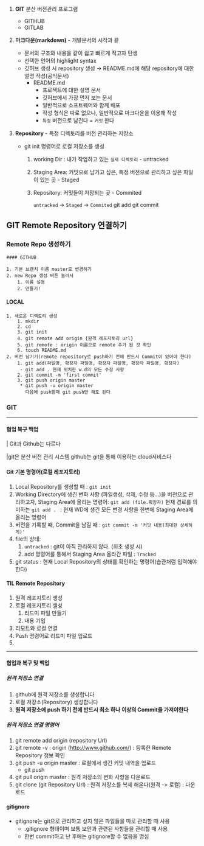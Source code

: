 1. **GIT** 분산 버전관리 프로그램

   - GITHUB
   - GITLAB

2. **마크다운(markdown)** - 개발문서의 시작과 끝

   - 문서의 구조와 내용을 같이 쉽고 빠르게 적고자 탄생
   - 선택한 언어의 highlight syntax
   - 깃허브 생성 시 repository 생성 → README.md에 해당 repository에 대한 설명 작성(공식문서)
     - README.md
       - 프로젝트에 대한 설명 문서
       - 깃허브에서 가장 먼저 보는 문서
       - 일반적으로 소프트웨어와 함께 배포
       - 작성 형식은 따로 없으나, 일반적으로 마크다운을 이용해 작성
       - `특정` 버전으로 남긴다 = `커밋` 한다

3. **Repository** - 특정 디렉토리를 버전 관리하는 저장소

   - git init 명령어로 로컬 저장소를 생성

     1. working Dir : 내가 작업하고 있는 `실제 디렉토리`  - untracked

     2. Staging Area: 커밋으로 남기고 싶은, 특정 버전으로 관리하고 싶은 파일이 있는 곳 - Staged

     3. Repository: 커밋들이 저장되는 곳 - Commited

        `untracked`   →  `Staged`   →  `Commited`
                           git add       git commit

## GIT Remote Repository 연결하기

### Remote Repo 생성하기

	#### GITHUB
	
	1. 기본 브랜치 이름 master로 변경하기
	2. new Repo 생성 버튼 눌러서
	 	1. 이름 설정
	 	2. 만들기!

#### LOCAL

 	1. 새로운 디렉토리 생성
 	 	1. mkdir
 	 	2. cd
 	 	3. git init
 	 	4. git remote add origin {원격 레포지토리 url}
 	 	5. git remote : origin 이름으로 remote 추가 된 것 확인
 	 	6. touch README.md
 	2. 버전 남기기(remote repository로 push하기 전에 반드시 Commit이 있어야 한다)
 	 	1. git add(파일명, 확장자 파일명, 확장자 파일명, 확장자 파일명, 확장자)
 	     - git add . 현재 위치한 w.d의 모든 수정 사항
 	 	2. git commit -m 'first commit'
 	 	3. git push origin master
 	     * git push -u origin master 
 	       다음에 push할때 git push만 해도 된다

### GIT

----

#### 협업 복구 백업

 | Git과 Github는 다르다

|git은 분산 버전 관리 시스템 github는 git을 통해 이용하는 cloud서비스다



#### Git 기본 명령어(로컬 레포지토리)



1. Local Repository를 생성할 때 : `git init`
2. Working Directory에 생긴 변화 사항 (파일생성, 삭제, 수정 등...)을 버전으로 관리하고자, Staging Area에 올리는 명령어: `git add (file.확장자)`
   현재 경로를 의미하는 `git add . ` : 현재 WD에 생긴 모든 변경 사항을 한번에 Staging Area에 올리는 명령어
3. 버전을 기록할 때, Commit을 남길 때 : `git commit -m '커밋 내용(최대한 상세하게)'`
4. file의 상태:
   1. `untracked` : git이 아직 관리하지 않다. (최초 생성 시)
   2. add 명령어를 통해서 Staging Area 올라간 파일 : `Tracked`
5. git status : 현재 Local Repository의 상태를 확인하는 명령어(습관처럼 입력해야한다)


#### TIL Remote Repository

1. 원격 레포지토리 생성
2. 로컬 레포지토리 샐성
   1. 리드미 파일 만들기
   2. 내용 기입
3. 리모트와 로컬 연결
4. Push 명령어로 리드미 파일 업로드
5. 
---

#### 협업과 복구 및 백업

##### 원격 저장소 연결

1. github에 원격 저장소를 생성합니다
2. 로컬 저장소(Repository) 생성합니다
3. **원격 저장소에 push 하기 전에 반드시 최소 하나 이상의 Commit을 가져야한다**

##### 원격 저장소 연결 명령어

1. git remote add origin (repository Url)
2. git remote -v : origin (http://www.github.com/)  : 등록한 Remote Repository 정보 확인
3. git push -u origin master : 로컬에서 생긴 커밋 내역을 업로드
   - git push
4. git pull origin master : 원격 저장소의 변화 사항을 다운로드
5. git clone (git Repository Url) : 원격 저장소를 복제 해온다(원격 -> 로컬) : 다운로드

#### gitignore
   * gitignore는 git으로 관리하고 싶지 않은 파일들을 따로 관리할 때 사용
      - .gitignore 형태이며 보통 보안과 관련된 사항들을 관리할 때 사용
      - 한번 commit하고 난 후에는 gitignore할 수 없음을 명심